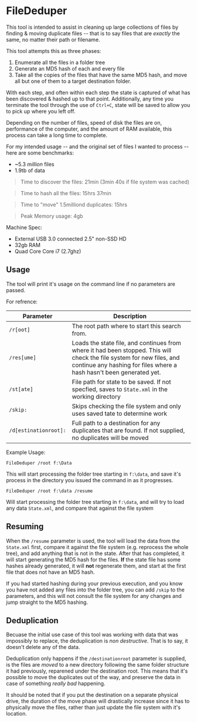 ﻿FileDeduper
===========

This tool is intended to assist in cleaning up large collections of files by finding & moving duplicate files -- that is to say files that are _exactly_ the same, no matter their path or filename.

This tool attempts this as three phases:
1. Enumerate all the files in a folder tree
2. Generate an MD5 hash of each and every file
3. Take all the copies of the files that have the same MD5 hash, and move all but one of them to a target destination folder.

With each step, and often within each step the state is captured of what has been discovered & hashed up to that point. Additionally, any time you terminate the tool through the use of `Ctrl+C`, state will be saved to allow you to pick up where you left off.

Depending on the number of files, speed of disk the files are on, performance of the computer, and the amount of RAM available, this process can take a long time to complete.

For my intended usage -- and the original set of files I wanted to process -- here are some benchmarks:

- ~5.3 _million_ files
- 1.9tb of data

> Time to discover the files: 21min (3min 40s if file system was cached)

> Time to hash all the files: 15hrs 37min

> Time to "move" 1.5milliond duplicates: 15hrs

> Peak Memory usage: 4gb

Machine Spec:

- External USB 3.0 connected 2.5" non-SSD HD
- 32gb RAM
- Quad Core Core i7 (2.7ghz)

## Usage ##
The tool will print it's usage on the command line if no parameters are passed.

For refrence:

| Parameter             | Description                                                                                     |
|-----------------------|-------------------------------------------------------------------------------------------------|
| `/r[oot]`             | The root path where to start this search from.                                                  |
| `/res[ume]`           | Loads the state file, and continues from where it had been stopped. This will check the file system for new files, and continue any hashing for files where a hash hasn't been generated yet. |
| `/st[ate]`            | File path for state to be saved. If not specfied, saves to `State.xml` in the working directory |
| `/skip:`              | Skips checking the file system and only uses saved tate to determine work                       |
| `/d[estinationroot]:` | Full path to a destination for any duplicates that are found. If not supplied, no duplicates will be moved |

Example Usage:

`FileDeduper /root f:\Data`

This will start processing the folder tree starting in `f:\data`, and save it's process in the directory you issued the command in as it progresses.

`FileDeduper /root f:\data /resume`

Will start processing the folder tree starting in `f:\data`, and will try to load any data `State.xml`, and compare that against the file system

## Resuming ##
When the `/resume` parameter is used, the tool will load the data from the `State.xml` first, compare it against the file system (e.g. reprocess the whole tree), and add anything that is not in the state. After that has completed, it will start generating the MD5 hash for the files. **If** the state file has some hashes already generated, it will **not** regenerate them, and start at the first file that does not have an MD5 hash.

If you had started hashing during your previous execution, and you know you have not added any files into the folder tree, you can add `/skip` to the parameters, and this will not consult the file system for any changes and jump straight to the MD5 hashing.

## Deduplication ##
Becuase the initial use case of this tool was working with data that was impossibly to replace, the deduplication is _non destructive_. That is to say, it doesn't delete any of the data.

Deduplication only happens if the `/destinationroot` parameter is supplied, is the files are _moved_ to a new directory following the same folder structure it had previously, reparened under the destination root. This means that it's possible to move the duplicates out of the way, and preserve the data in case of something _really bad_ happening.

It should be noted that if you put the destination on a separate physical drive, the duration of the move phase will drastically increase since it has to physically move the files, rather than just update the file system with it's location.

